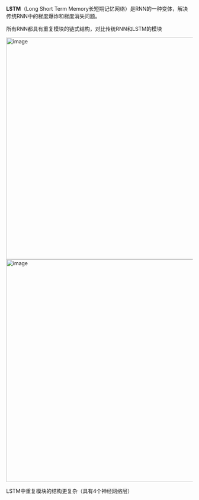 
**LSTM**（Long Short Term Memory长短期记忆网络）是RNN的一种变体，解决传统RNN中的梯度爆炸和梯度消失问题。

所有RNN都具有重复模块的链式结构，对比传统RNN和LSTM的模块

<img width="597" alt="image" src="https://github.com/user-attachments/assets/eab044c5-598c-42f9-acd5-360e24fa0831">
<img width="599" alt="image" src="https://github.com/user-attachments/assets/79434b60-0fee-4a95-af99-e05569ff72fe">

LSTM中重复模块的结构更复杂（具有4个神经网络层）
